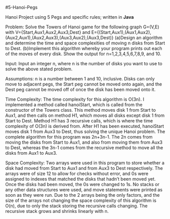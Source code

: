 #5-Hanoi-Pegs

Hanoi Project using 5 Pegs and specific rules; written in **Java**

Problem: 
Solve the Towers of Hanoi game for the following graph G=(V,E) with V={Start,Aux1,Aux2,Aux3,Dest} and E={(Start,Aux1),(Aux1,Aux2),(Aux2,Aux1),(Aux2,Aux3),(Aux3,Aux2),(Aux3,Dest)}
(a)Design an algorithm and determine the time and space complexities of moving n disks from Start to Dest.
(b)Implement this algorithm whereby your program prints out each of the moves of every disk. Show the output for n=1,2,3,4,5,6,7,8,9, and 10.

Input:
Input an integer n, where n is the number of disks you want to use to solve the above stated problem.

Assumptions: 
n is a number between 1 and 10, inclusive. Disks can only move to adjacent pegs, the Start peg cannot be moved onto again, and the Dest peg cannot be moved off of once the disk has been moved onto it. 

Time Complexity:
The time complexity for this algorithm is O(3n). I implemented a method called hanoiStart, which is called from the constructor of the Towers class. This method moves disk 1 from Start to Aux1, and then calls on method H1, which moves all disks except disk 1 from Start to Dest. Method H1 has 3 recursive calls, which is where the time complexity of O(3n) is derived from. After H1 has been executed, hanoiStart moves disk 1 from Aux3 to Dest, thus solving the unique Hanoi problem. The complete algorithm for this program was 2n+3n-1. The 2n comes from moving the disks from Start to Aux1, and also from moving them from Aux3 to Dest, whereas the 3n-1 comes from the recursive method to move all the disks from Aux1 to Aux3. 

Space Complexity: 
Two arrays were used in this program to store whether a disk had moved from Start to Aux1 and from Aux3 to Dest respectively. The arrays were of size 12 to allow for checks without error, and 0s were assigned to indexes that matched the disks that hadn’t been moved yet. Once the disks had been moved, the 0s were changed to 1s. No stacks or any other data structures were used, and move statements were printed as soon as they were run. Due to the 2 arrays being the only factors, and the size of the arrays not changing the space complexity of this algorithm is O(n), due to only the stack storing the recursive calls changing. The recursive stack grows and shrinks linearly with n.


